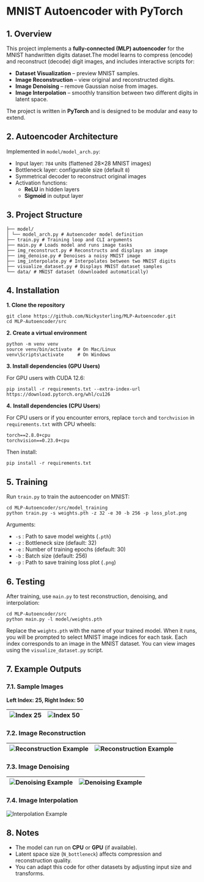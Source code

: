 # MNIST Autoencoder with PyTorch

## 1. Overview

This project implements a **fully-connected (MLP) autoencoder** for the MNIST handwritten digits dataset.The model learns to compress (encode) and reconstruct (decode) digit images, and includes interactive scripts for:

- **Dataset Visualization** – preview MNIST samples.
- **Image Reconstruction** – view original and reconstructed digits.
- **Image Denoising** – remove Gaussian noise from images.
- **Image Interpolation** – smoothly transition between two different digits in latent space.

The project is written in **PyTorch** and is designed to be modular and easy to extend.

## 2. Autoencoder Architecture

Implemented in `model/model_arch.py`:

- Input layer: `784` units (flattened 28×28 MNIST images)
- Bottleneck layer: configurable size (default `8`)
- Symmetrical decoder to reconstruct original images
- Activation functions:
  - **ReLU** in hidden layers
  - **Sigmoid** in output layer

## 3. Project Structure

```
├── model/
│ └── model_arch.py # Autoencoder model definition
├── train.py # Training loop and CLI arguments
├── main.py # Loads model and runs image tasks
├── img_reconstruct.py # Reconstructs and displays an image
├── img_denoise.py # Denoises a noisy MNIST image
├── img_interpolate.py # Interpolates between two MNIST digits
├── visualize_dataset.py # Displays MNIST dataset samples
└── data/ # MNIST dataset (downloaded automatically)
```

## 4. Installation

**1. Clone the repository**

```
git clone https://github.com/Nickysterling/MLP-Autoencoder.git
cd MLP-Autoencoder/src
```

**2. Create a virtual environment**

```
python -m venv venv
source venv/bin/activate  # On Mac/Linux
venv\Scripts\activate     # On Windows
```

**3. Install dependencies (GPU Users)**

For GPU users with CUDA 12.6:

```
pip install -r requirements.txt --extra-index-url https://download.pytorch.org/whl/cu126
```

**4.** **Install dependencies (CPU Users**)

For CPU users or if you encounter errors, replace `torch` and `torchvision` in `requirements.txt` with CPU wheels:

```
torch==2.8.0+cpu
torchvision==0.23.0+cpu
```

Then install:

```
pip install -r requirements.txt
```

## 5. Training

Run `train.py` to train the autoencoder on MNIST:

```
cd MLP-Autoencoder/src/model_training
python train.py -s weights.pth -z 32 -e 30 -b 256 -p loss_plot.png
```

Arguments:

* `-s` : Path to save model weights (`.pth`)
* `-z` : Bottleneck size (default: 32)
* `-e` : Number of training epochs (default: 30)
* `-b` : Batch size (default: 256)
* `-p` : Path to save training loss plot (`.png`)

## 6. Testing

After training, use `main.py` to test reconstruction, denoising, and interpolation:

```
cd MLP-Autoencoder/src
python main.py -l model/weights.pth
```

Replace the `weights.pth` with the name of your trained model. When it runs, you will be prompted to select MNIST image indices for each task. Each index corresponds to an image in the MNIST dataset. You can view images using the `visualize_dataset.py` script.

## 7. Example Outputs

### 7.1. Sample Images

**Left Index: 25, Right Index: 50**

| ![Index 25](https://github.com/Nickysterling/mlp_autoencoder/blob/main/documentation/img/idx_25.png?raw=true "Index 25") | ![Index 50](https://github.com/Nickysterling/mlp_autoencoder/blob/main/documentation/img/idx_50.png?raw=true "Index 50") |
| ------------------------------------------------------------------------------------------------------------------- | ------------------------------------------------------------------------------------------------------------------- |

### 7.2. Image Reconstruction

| ![Reconstruction Example](https://github.com/Nickysterling/mlp_autoencoder/blob/main/documentation/img/idx_25_reconstructed.png?raw=true "Index 25 Reconstruction") | ![Reconstruction Example](https://github.com/Nickysterling/mlp_autoencoder/blob/main/documentation/img/idx_50_reconstructed.png?raw=true "Index 50 Reconstruction") |
| -------------------------------------------------------------------------------------------------------------------------------------------------------------- | -------------------------------------------------------------------------------------------------------------------------------------------------------------- |

### 7.3. Image Denoising

| ![Denoising Example](https://github.com/Nickysterling/mlp_autoencoder/blob/main/documentation/img/idx_25_denoise.png?raw=true "Index 25 Denoising") | ![Denoising Example](https://github.com/Nickysterling/mlp_autoencoder/blob/main/documentation/img/idx_50_denoise.png?raw=true "Index 50 Denoising") |
| ---------------------------------------------------------------------------------------------------------------------------------------------- | ---------------------------------------------------------------------------------------------------------------------------------------------- |

### 7.4. Image Interpolation

![Interpolation Example](https://github.com/Nickysterling/mlp_autoencoder/blob/main/documentation/img/interpolate.png?raw=true "Interpolation")

## 8. Notes

* The model can run on **CPU** or **GPU** (if available).
* Latent space size (`N_bottleneck`) affects compression and reconstruction quality.
* You can adapt this code for other datasets by adjusting input size and transforms.
